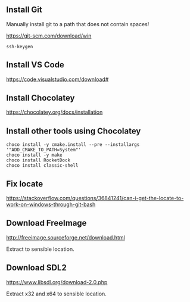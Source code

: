 
## Install Git
Manually install git to a path that does not contain spaces!

https://git-scm.com/download/win

```
ssh-keygen

```

## Install VS Code
https://code.visualstudio.com/download#

## Install Chocolatey
https://chocolatey.org/docs/installation

## Install other tools using Chocolatey
```
choco install -y cmake.install --pre --installargs '"ADD_CMAKE_TO_PATH=System"'
choco install -y make
choco install RocketDock
choco install classic-shell

```

## Fix locate
https://stackoverflow.com/questions/36841241/can-i-get-the-locate-to-work-on-windows-through-git-bash

## Download FreeImage
http://freeimage.sourceforge.net/download.html

Extract to sensible location.

## Download SDL2
https://www.libsdl.org/download-2.0.php

Extract x32 and x64 to sensible location.
